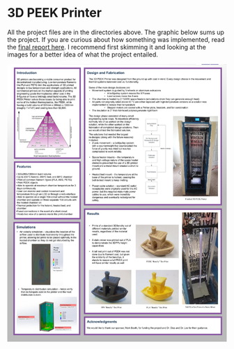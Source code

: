 # 3D PEEK Printer

All the project files are in the directories above. The graphic below sums up the project. If you are curious about how something was implemented, read the [final report here](reports/Capstone_Final_Report.pdf). I recommend first skimming it and looking at the images for a better idea of what the project entailed.

![Poster](reports/read_me_poster.jpg)